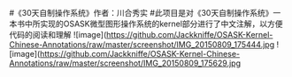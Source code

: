 #《30天自制操作系统》作者：川合秀实
#此项目是对《30天自制操作系统》一本书中所实现的OSASK微型图形操作系统的kernel部分进行了中文注解，以方便代码的阅读和理解
![image](https://github.com/Jackkniffe/OSASK-Kernel-Chinese-Annotations/raw/master/screenshot/IMG_20150809_175444.jpg
![image](https://github.com/Jackkniffe/OSASK-Kernel-Chinese-Annotations/raw/master/screenshot/IMG_20150809_175629.jpg

